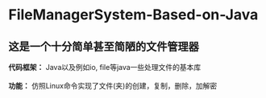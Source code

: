 # FileManagerSystem-Based-on-Java
## 这是一个十分简单甚至简陋的文件管理器
**代码框架：** Java以及例如io, file等java一些处理文件的基本库<br><br>
**功能：** 仿照Linux命令实现了文件(夹)的创建，复制，删除，加解密
